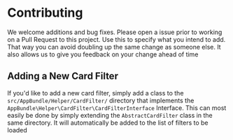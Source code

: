 # Contributing

We welcome additions and bug fixes.
Please open a issue prior to working on a Pull Request to this project. Use this to specify what you intend to add. That
way you can avoid doubling up the same change as someone else. It also allows us to give you feedback on your change ahead 
of time

## Adding a New Card Filter

If you'd like to add a new card filter, simply add a class to the `src/AppBundle/Helper/CardFilter/` directory that implements
the `AppBundle\Helper\CardFilter\CardFilterInterface` Interface. This can most easily be done by simply extending the `AbstractCardFilter`
class in the same directory. It will automatically be added to the list of filters to be loaded
